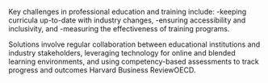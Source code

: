 Key challenges in professional education and training include:
-keeping curricula up-to-date with industry changes,
-ensuring accessibility and inclusivity, and
-measuring the effectiveness of training programs.

Solutions involve regular collaboration between educational institutions and industry stakeholders, leveraging technology for online and blended learning environments, and using competency-based assessments to track progress and outcomes​ Harvard Business Review​​ OECD​.
